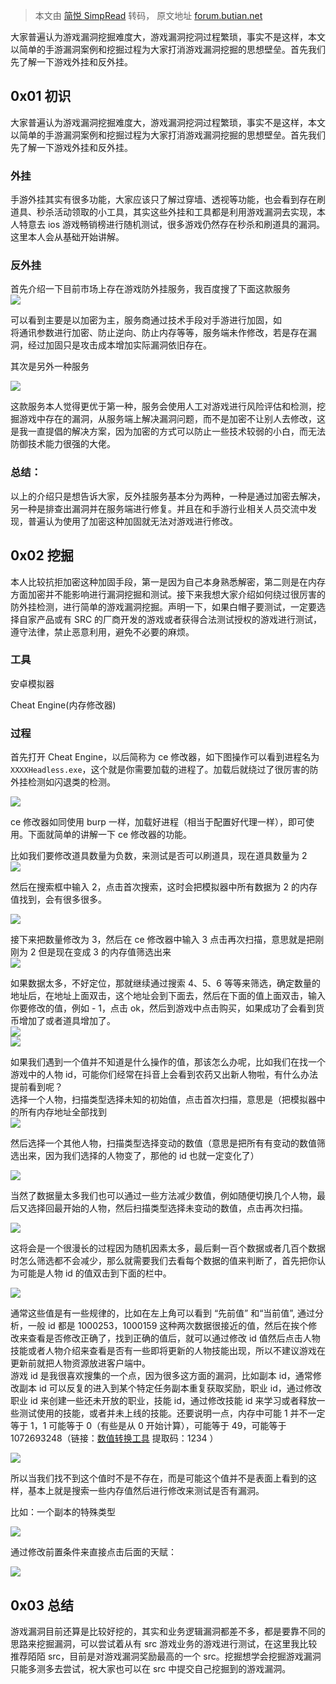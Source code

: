 > 本文由 [简悦 SimpRead](http://ksria.com/simpread/) 转码， 原文地址 [forum.butian.net](https://forum.butian.net/share/50)

大家普遍认为游戏漏洞挖掘难度大，游戏漏洞挖洞过程繁琐，事实不是这样，本文以简单的手游漏洞案例和挖掘过程为大家打消游戏漏洞挖掘的思想壁垒。首先我们先了解一下游戏外挂和反外挂。

0x01 初识
-------

大家普遍认为游戏漏洞挖掘难度大，游戏漏洞挖洞过程繁琐，事实不是这样，本文以简单的手游漏洞案例和挖掘过程为大家打消游戏漏洞挖掘的思想壁垒。首先我们先了解一下游戏外挂和反外挂。

### 外挂

手游外挂其实有很多功能，大家应该只了解过穿墙、透视等功能，也会看到存在刷道具、秒杀活动领取的小工具，其实这些外挂和工具都是利用游戏漏洞去实现，本人特意去 ios 游戏畅销榜进行随机测试，很多游戏仍然存在秒杀和刷道具的漏洞。这里本人会从基础开始讲解。

### 反外挂

首先介绍一下目前市场上存在游戏防外挂服务，我百度搜了下面这款服务  
![](https://shs3.b.qianxin.com/butian_public/f74b101856c19f588a9e6b71b367ec1e1.jpg)

可以看到主要是以加密为主，服务商通过技术手段对手游进行加固，如  
将通讯参数进行加密、防止逆向、防止内存等等，服务端未作修改，若是存在漏洞，经过加固只是攻击成本增加实际漏洞依旧存在。

其次是另外一种服务

![](https://shs3.b.qianxin.com/butian_public/f94562372cab28be1a3edafcb48bae14c.jpg)

这款服务本人觉得更优于第一种，服务会使用人工对游戏进行风险评估和检测，挖掘游戏中存在的漏洞，从服务端上解决漏洞问题，而不是加密不让别人去修改，这是我一直提倡的解决方案，因为加密的方式可以防止一些技术较弱的小白，而无法防御技术能力很强的大佬。

### 总结：

以上的介绍只是想告诉大家，反外挂服务基本分为两种，一种是通过加密去解决，另一种是排查出漏洞并在服务端进行修复。并且在和手游行业相关人员交流中发现，普遍认为使用了加密这种加固就无法对游戏进行修改。

0x02 挖掘
-------

本人比较抗拒加密这种加固手段，第一是因为自己本身熟悉解密，第二则是在内存方面加密并不能影响进行漏洞挖掘和测试。接下来我想大家介绍如何绕过很厉害的防外挂检测，进行简单的游戏漏洞挖掘。声明一下，如果白帽子要测试，一定要选择自家产品或有 SRC 的厂商开发的游戏或者获得合法测试授权的游戏进行测试，遵守法律，禁止恶意利用，避免不必要的麻烦。

### 工具

安卓模拟器

Cheat Engine(内存修改器)

### 过程

首先打开 Cheat Engine，以后简称为 ce 修改器，如下图操作可以看到进程名为`XXXXHeadless.exe`，这个就是你需要加载的进程了。加载后就绕过了很厉害的防外挂检测如闪退类的检测。

![](https://shs3.b.qianxin.com/butian_public/ffac629510c6777c648c09eb10a2c8eda.jpg)

ce 修改器如同使用 burp 一样，加载好进程（相当于配置好代理一样），即可使用。下面就简单的讲解一下 ce 修改器的功能。

比如我们要修改道具数量为负数，来测试是否可以刷道具，现在道具数量为 2  
![](https://shs3.b.qianxin.com/butian_public/f760b699e676fb2afad9af4b68938b5e2.jpg)

然后在搜索框中输入 2，点击首次搜索，这时会把模拟器中所有数据为 2 的内存值找到，会有很多很多。

![](https://shs3.b.qianxin.com/butian_public/f9fe3112506822b9e0e3d39c21fd81cee.jpg)

接下来把数量修改为 3，然后在 ce 修改器中输入 3 点击再次扫描，意思就是把刚刚为 2 但是现在变成 3 的内存值筛选出来  
![](https://shs3.b.qianxin.com/butian_public/f4d937560683a2471d1f36240e0ef35ad.jpg)

如果数据太多，不好定位，那就继续通过搜索 4、5、6 等等来筛选，确定数量的地址后，在地址上面双击，这个地址会到下面去，然后在下面的值上面双击，输入你要修改的值，例如 - 1，点击 ok，然后到游戏中点击购买，如果成功了会看到货币增加了或者道具增加了。  
![](https://shs3.b.qianxin.com/butian_public/f33c2fc7c1515d436b752a98b1d1ad4a8.jpg)  
![](https://shs3.b.qianxin.com/butian_public/f28a3241f01779f3d123e73033a815236.jpg)

如果我们遇到一个值并不知道是什么操作的值，那该怎么办呢，比如我们在找一个游戏中的人物 id，可能你们经常在抖音上会看到农药又出新人物啦，有什么办法提前看到呢？  
选择一个人物，扫描类型选择未知的初始值，点击首次扫描，意思是（把模拟器中的所有内存地址全部找到  
![](https://shs3.b.qianxin.com/butian_public/f39c916bdb61b3d4242163fc9ec42ad51.jpg)

然后选择一个其他人物，扫描类型选择变动的数值（意思是把所有有变动的数值筛选出来，因为我们选择的人物变了，那他的 id 也就一定变化了）

![](https://shs3.b.qianxin.com/butian_public/f096584c06185b5fcb50f07d4f1fbf30d.jpg)

当然了数据量太多我们也可以通过一些方法减少数值，例如随便切换几个人物，最后又选择回最开始的人物，然后扫描类型选择未变动的数值，点击再次扫描。

![](https://shs3.b.qianxin.com/butian_public/fcf77d4471eb3c8ad9f833989d676c4f8.jpg)

这将会是一个很漫长的过程因为随机因素太多，最后剩一百个数据或者几百个数据时怎么筛选都不会减少，那么就需要我们去看每个数据的值来判断了，首先把你认为可能是人物 id 的值双击到下面的栏中。

![](https://shs3.b.qianxin.com/butian_public/f0ae5a2cb195b8a0b1ae031b887eccd3c.jpg)

通常这些值是有一些规律的，比如在左上角可以看到 “先前值” 和“当前值”, 通过分析，一般 id 都是 1000253，1000159 这种两次数据很接近的值，然后在挨个修改来查看是否修改正确了，找到正确的值后，就可以通过修改 id 值然后点击人物技能或者人物介绍来查看是否有一些即将更新的人物技能出现，所以不建议游戏在更新前就把人物资源放进客户端中。  
游戏 id 是我很喜欢搜集的一个点，因为很多这方面的漏洞，比如副本 id，通常修改副本 id 可以反复的进入到某个特定任务副本重复获取奖励，职业 id，通过修改职业 id 来创建一些还未开放的职业，技能 id，通过修改技能 id 来学习或者释放一些测试使用的技能，或者并未上线的技能。还要说明一点，内存中可能 1 并不一定等于 1，1 可能等于 0（有些是从 0 开始计算），可能等于 49，可能等于 1072693248（链接：[数值转换工具](https://pan.baidu.com/s/14wMHqmUQnsMW5Ms1aH5sIQ "数值转换工具") 提取码：1234 ）

![](https://shs3.b.qianxin.com/butian_public/f68997a397b0654c70d99349747d20d86.jpg)

所以当我们找不到这个值时不是不存在，而是可能这个值并不是表面上看到的这样，基本上就是搜索一些内存值然后进行修改来测试是否有漏洞。

比如：一个副本的特殊类型

![](https://shs3.b.qianxin.com/butian_public/f12a628a6405173544053b9739547c6ba.jpg)

通过修改前置条件来直接点击后面的天赋：

![](https://shs3.b.qianxin.com/butian_public/f42c10889545cc36863f059f8731a1a72.jpg)

0x03 总结
-------

游戏漏洞目前还算是比较好挖的，其实和业务逻辑漏洞都差不多，都是要靠不同的思路来挖掘漏洞，可以尝试着从有 src 游戏业务的游戏进行测试，在这里我比较推荐陌陌 src，目前是对游戏漏洞奖励最高的一个 src。挖掘想学会挖掘游戏漏洞只能多测多去尝试，祝大家也可以在 src 中提交自己挖掘到的游戏漏洞。